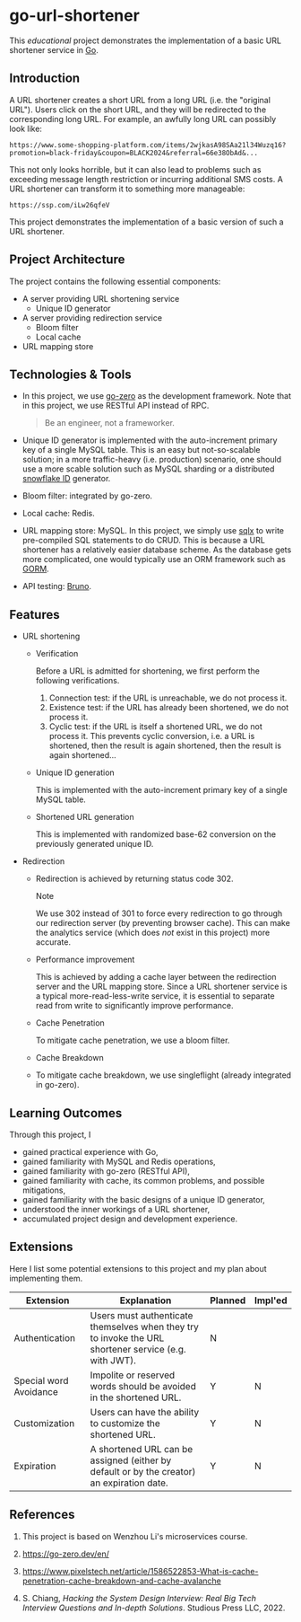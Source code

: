 # go-url-shortener

This *educational* project demonstrates the implementation of a basic URL shortener service in [Go](https://go.dev/).

## Introduction

A URL shortener creates a short URL from a long URL (i.e. the "original URL"). Users click on the short URL, and they will be redirected to the corresponding long URL. For example, an awfully long URL can possibly look like:

```
https://www.some-shopping-platform.com/items/2wjkasA98SAa21l34Wuzq16?promotion=black-friday&coupon=BLACK2024&referral=66e38ObAd&...
```

This not only looks horrible, but it can also lead to problems such as exceeding message length restriction or incurring additional SMS costs. A URL shortener can transform it to something more manageable:

```
https://ssp.com/iLw26qfeV
```

This project demonstrates the implementation of a basic version of such a URL shortener.

## Project Architecture

The project contains the following essential components:

- A server providing URL shortening service
  - Unique ID generator
- A server providing redirection service
  - Bloom filter
  - Local cache
- URL mapping store

## Technologies & Tools

- In this project, we use [go-zero](https://github.com/zeromicro/go-zero) as the development framework. Note that in this project, we use RESTful API instead of RPC.

  > Be an engineer, not a frameworker.

- Unique ID generator is implemented with the auto-increment primary key of a single MySQL table. This is an easy but not-so-scalable solution; in a more traffic-heavy (i.e. production) scenario, one should use a more scable solution such as MySQL sharding or a distributed [snowflake ID](https://en.wikipedia.org/wiki/Snowflake_ID) generator.

- Bloom filter: integrated by go-zero.

- Local cache: Redis.

- URL mapping store: MySQL. In this project, we simply use [sqlx](https://github.com/jmoiron/sqlx) to write pre-compiled SQL statements to do CRUD. This is because a URL shortener has a relatively easier database scheme. As the database gets more complicated, one would typically use an ORM framework such as [GORM](https://github.com/go-gorm/gorm).

- API testing: [Bruno](https://github.com/usebruno/bruno).

## Features

- URL shortening

  - Verification

    Before a URL is admitted for shortening, we first perform the following verifications.

    1. Connection test: if the URL is unreachable, we do not process it.
    2. Existence test: if the URL has already been shortened, we do not process it.
    3. Cyclic test: if the URL is itself a shortened URL, we do not process it. This prevents cyclic conversion, i.e. a URL is shortened, then the result is again shortened, then the result is again shortened...

  - Unique ID generation

    This is implemented with the auto-increment primary key of a single MySQL table.

  - Shortened URL generation

    This is implemented with randomized base-62 conversion on the previously generated unique ID.

- Redirection

  - Redirection is achieved by returning status code 302.

    > [!NOTE]
    >
    > We use 302 instead of 301 to force every redirection to go through our redirection server (by preventing browser cache). This can make the analytics service (which does *not* exist in this project) more accurate.

  - Performance improvement

    This is achieved by adding a cache layer between the redirection server and the URL mapping store. Since a URL shortener service is a typical more-read-less-write service, it is essential to separate read from write to significantly improve performance.

  - Cache Penetration

    To mitigate cache penetration, we use a bloom filter.

  - Cache Breakdown

  - To mitigate cache breakdown, we use singleflight (already integrated in go-zero).

## Learning Outcomes

Through this project, I

- gained practical experience with Go,
- gained familiarity with MySQL and Redis operations,
- gained familiarity with go-zero (RESTful API),
- gained familiarity with cache, its common problems, and possible mitigations,
- gained familiarity with the basic designs of a unique ID generator,
- understood the inner workings of a URL shortener,
- accumulated project design and development experience.

## Extensions

Here I list some potential extensions to this project and my plan about implementing them.

| Extension              | Explanation                                                  | Planned | Impl'ed |
| ---------------------- | ------------------------------------------------------------ | ------- | ------- |
| Authentication         | Users must authenticate themselves when they try to invoke the URL shortener service (e.g. with JWT). | N       |         |
| Special word Avoidance | Impolite or reserved words should be avoided in the shortened URL. | Y       | N       |
| Customization          | Users can have the ability to customize the shortened URL.   | Y       | N       |
| Expiration             | A shortened URL can be assigned (either by default or by the creator) an expiration date. | Y       | N       |

## References

1. This project is based on Wenzhou Li's microservices course.
2. https://go-zero.dev/en/

3. https://www.pixelstech.net/article/1586522853-What-is-cache-penetration-cache-breakdown-and-cache-avalanche

4. S. Chiang, *Hacking the System Design Interview: Real Big Tech Interview Questions and In-depth Solutions*. Studious Press LLC, 2022.
